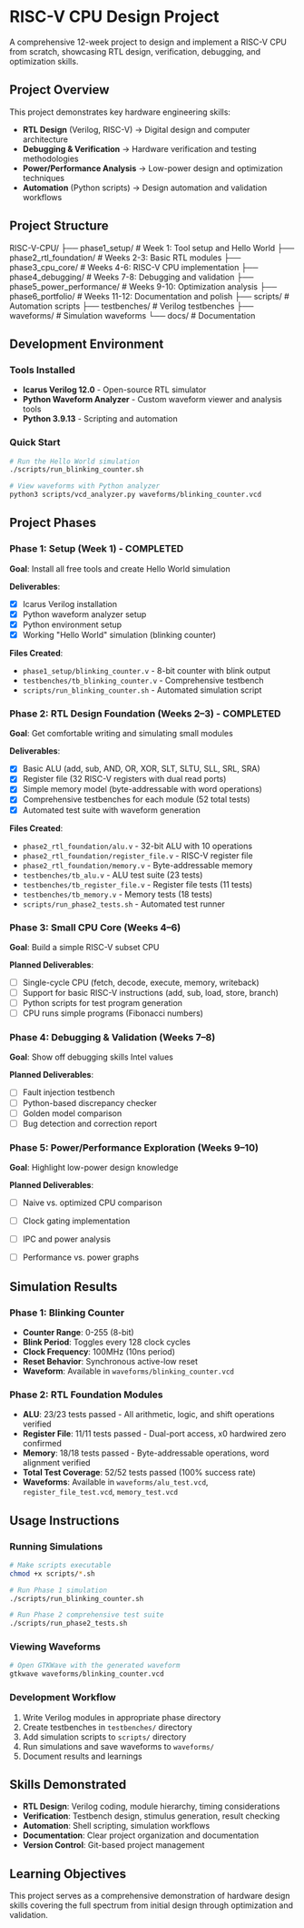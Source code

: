 # RISC-V CPU Design Project

A comprehensive 12-week project to design and implement a RISC-V CPU from scratch, showcasing RTL design, verification, debugging, and optimization skills.

## Project Overview

This project demonstrates key hardware engineering skills:
- **RTL Design** (Verilog, RISC-V) → Digital design and computer architecture
- **Debugging & Verification** → Hardware verification and testing methodologies
- **Power/Performance Analysis** → Low-power design and optimization techniques
- **Automation** (Python scripts) → Design automation and validation workflows

## Project Structure

RISC-V-CPU/
├── phase1_setup/          # Week 1: Tool setup and Hello World
├── phase2_rtl_foundation/ # Weeks 2-3: Basic RTL modules
├── phase3_cpu_core/       # Weeks 4-6: RISC-V CPU implementation
├── phase4_debugging/      # Weeks 7-8: Debugging and validation
├── phase5_power_performance/ # Weeks 9-10: Optimization analysis
├── phase6_portfolio/      # Weeks 11-12: Documentation and polish
├── scripts/               # Automation scripts
├── testbenches/          # Verilog testbenches
├── waveforms/            # Simulation waveforms
└── docs/                 # Documentation

## Development Environment

### Tools Installed
- **Icarus Verilog 12.0** - Open-source RTL simulator
- **Python Waveform Analyzer** - Custom waveform viewer and analysis tools
- **Python 3.9.13** - Scripting and automation

### Quick Start
```bash
# Run the Hello World simulation
./scripts/run_blinking_counter.sh

# View waveforms with Python analyzer
python3 scripts/vcd_analyzer.py waveforms/blinking_counter.vcd
```

## Project Phases

### Phase 1: Setup (Week 1) - COMPLETED
**Goal**: Install all free tools and create Hello World simulation

**Deliverables**:
- [x] Icarus Verilog installation
- [x] Python waveform analyzer setup  
- [x] Python environment setup
- [x] Working "Hello World" simulation (blinking counter)

**Files Created**:
- `phase1_setup/blinking_counter.v` - 8-bit counter with blink output
- `testbenches/tb_blinking_counter.v` - Comprehensive testbench
- `scripts/run_blinking_counter.sh` - Automated simulation script

### Phase 2: RTL Design Foundation (Weeks 2–3) - COMPLETED
**Goal**: Get comfortable writing and simulating small modules

**Deliverables**:
- [x] Basic ALU (add, sub, AND, OR, XOR, SLT, SLTU, SLL, SRL, SRA)
- [x] Register file (32 RISC-V registers with dual read ports)
- [x] Simple memory model (byte-addressable with word operations)
- [x] Comprehensive testbenches for each module (52 total tests)
- [x] Automated test suite with waveform generation

**Files Created**:
- `phase2_rtl_foundation/alu.v` - 32-bit ALU with 10 operations
- `phase2_rtl_foundation/register_file.v` - RISC-V register file
- `phase2_rtl_foundation/memory.v` - Byte-addressable memory
- `testbenches/tb_alu.v` - ALU test suite (23 tests)
- `testbenches/tb_register_file.v` - Register file tests (11 tests)
- `testbenches/tb_memory.v` - Memory tests (18 tests)
- `scripts/run_phase2_tests.sh` - Automated test runner

### Phase 3: Small CPU Core (Weeks 4–6)
**Goal**: Build a simple RISC-V subset CPU

**Planned Deliverables**:
- [ ] Single-cycle CPU (fetch, decode, execute, memory, writeback)
- [ ] Support for basic RISC-V instructions (add, sub, load, store, branch)
- [ ] Python scripts for test program generation
- [ ] CPU runs simple programs (Fibonacci numbers)

### Phase 4: Debugging & Validation (Weeks 7–8)
**Goal**: Show off debugging skills Intel values

**Planned Deliverables**:
- [ ] Fault injection testbench
- [ ] Python-based discrepancy checker
- [ ] Golden model comparison
- [ ] Bug detection and correction report

### Phase 5: Power/Performance Exploration (Weeks 9–10)
**Goal**: Highlight low-power design knowledge

**Planned Deliverables**:
- [ ] Naive vs. optimized CPU comparison
- [ ] Clock gating implementation
- [ ] IPC and power analysis
- [ ] Performance vs. power graphs


## Simulation Results

### Phase 1: Blinking Counter
- **Counter Range**: 0-255 (8-bit)
- **Blink Period**: Toggles every 128 clock cycles
- **Clock Frequency**: 100MHz (10ns period)
- **Reset Behavior**: Synchronous active-low reset
- **Waveform**: Available in `waveforms/blinking_counter.vcd`

### Phase 2: RTL Foundation Modules
- **ALU**: 23/23 tests passed - All arithmetic, logic, and shift operations verified
- **Register File**: 11/11 tests passed - Dual-port access, x0 hardwired zero confirmed
- **Memory**: 18/18 tests passed - Byte-addressable operations, word alignment verified
- **Total Test Coverage**: 52/52 tests passed (100% success rate)
- **Waveforms**: Available in `waveforms/alu_test.vcd`, `register_file_test.vcd`, `memory_test.vcd`

## Usage Instructions

### Running Simulations
```bash
# Make scripts executable
chmod +x scripts/*.sh

# Run Phase 1 simulation
./scripts/run_blinking_counter.sh

# Run Phase 2 comprehensive test suite
./scripts/run_phase2_tests.sh
```

### Viewing Waveforms
```bash
# Open GTKWave with the generated waveform
gtkwave waveforms/blinking_counter.vcd
```

### Development Workflow
1. Write Verilog modules in appropriate phase directory
2. Create testbenches in `testbenches/` directory
3. Add simulation scripts to `scripts/` directory
4. Run simulations and save waveforms to `waveforms/`
5. Document results and learnings

## Skills Demonstrated

- **RTL Design**: Verilog coding, module hierarchy, timing considerations
- **Verification**: Testbench design, stimulus generation, result checking
- **Automation**: Shell scripting, simulation workflows
- **Documentation**: Clear project organization and documentation
- **Version Control**: Git-based project management

## Learning Objectives

This project serves as a comprehensive demonstration of hardware design skills covering the full spectrum from initial design through optimization and validation.


